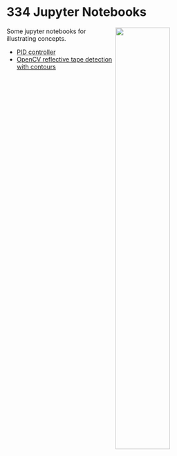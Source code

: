 # 334 Jupyter Notebooks

<img align=right width="50%" src="https://raw.githubusercontent.com/Team334/notebooks/master/pid_animation.gif">

Some jupyter notebooks for illustrating concepts.

- [PID controller](https://github.com/Team334/notebooks/blob/master/PID.ipynb)
- [OpenCV reflective tape detection with contours](https://github.com/Team334/notebooks/blob/master/cv_contours.ipynb)
